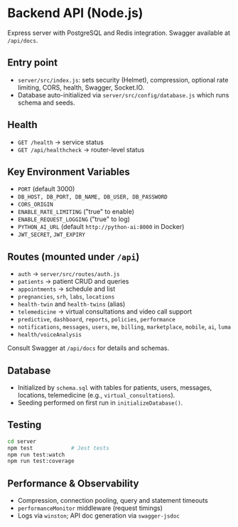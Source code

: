 # Backend API (Node.js)

Express server with PostgreSQL and Redis integration. Swagger available at `/api/docs`.

## Entry point
- `server/src/index.js`: sets security (Helmet), compression, optional rate limiting, CORS, health, Swagger, Socket.IO.
- Database auto-initialized via `server/src/config/database.js` which runs schema and seeds.

## Health
- `GET /health` -> service status
- `GET /api/healthcheck` -> router-level status

## Key Environment Variables
- `PORT` (default 3000)
- `DB_HOST, DB_PORT, DB_NAME, DB_USER, DB_PASSWORD`
- `CORS_ORIGIN`
- `ENABLE_RATE_LIMITING` ("true" to enable)
- `ENABLE_REQUEST_LOGGING` ("true" to log)
- `PYTHON_AI_URL` (default `http://python-ai:8000` in Docker)
- `JWT_SECRET`, `JWT_EXPIRY`

## Routes (mounted under `/api`)
- `auth` -> `server/src/routes/auth.js`
- `patients` -> patient CRUD and queries
- `appointments` -> schedule and list
- `pregnancies`, `srh`, `labs`, `locations`
- `health-twin` and `health-twins` (alias)
- `telemedicine` -> virtual consultations and video call support
- `predictive`, `dashboard`, `reports`, `policies`, `performance`
- `notifications`, `messages`, `users`, `me`, `billing`, `marketplace`, `mobile`, `ai`, `luma`
- `health/voiceAnalysis`

Consult Swagger at `/api/docs` for details and schemas.

## Database
- Initialized by `schema.sql` with tables for patients, users, messages, locations, telemedicine (e.g., `virtual_consultations`).
- Seeding performed on first run in `initializeDatabase()`.

## Testing
```bash
cd server
npm test            # Jest tests
npm run test:watch
npm run test:coverage
```

## Performance & Observability
- Compression, connection pooling, query and statement timeouts
- `performanceMonitor` middleware (request timings)
- Logs via `winston`; API doc generation via `swagger-jsdoc`
